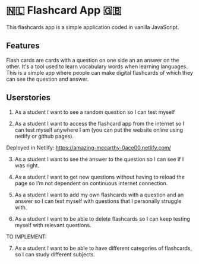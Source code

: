 # :netherlands: Flashcard App :uk:

This flashcards app is a simple application coded in vanilla JavaScript. 

## Features

Flash cards are cards with a question on one side an an answer on the other. It's a tool used to learn vocabulary words when learning languages. This is a simple app where people can make digital flashcards of which they can see the question and answer.

## Userstories

1. As a student I want to see a random question so I can test myself 

2. As a student I want to access the flashcard app from the internet so I can test myself anywhere I am (you can put the website online using netlify or github pages).

Deployed in Netlify: https://amazing-mccarthy-0ace00.netlify.com/ 

3. As a student I want to see the answer to the question so I can see if I was right. 

4. As a student I want to get new questions without having to reload the page so I’m not dependent on continuous internet connection. 

5. As a student I want to add my own flashcards with a question and an answer so I can test myself with questions that I personally struggle with. 

6. As a student I want to be able to delete flashcards so I can keep testing myself with relevant questions. 

TO IMPLEMENT:

7. As a student I want to be able to have different categories of flashcards, so I can study different subjects.
